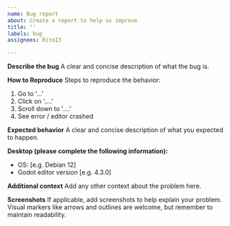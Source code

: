 ```yaml
---
name: Bug report
about: Create a report to help us improve
title: ''
labels: bug
assignees: Rito13

---
```


**Describe the bug**
A clear and concise description of what the bug is.

**How to Reproduce**
Steps to reproduce the behavior:
1. Go to '...'
2. Click on '....'
3. Scroll down to '....'
4. See error / editor crashed 

**Expected behavior**
A clear and concise description of what you expected to happen.

**Desktop (please complete the following information):**
 - OS: [e.g. Debian 12]
 - Godot editor version [e.g. 4.3.0]

**Additional context**
Add any other context about the problem here.

**Screenshots**
If applicable, add screenshots to help explain your problem.
Visual markers like arrows and outlines are welcome, but remember to maintain readability.
